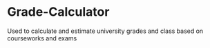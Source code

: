 # Grade-Calculator

Used to calculate and estimate university grades and class based on courseworks and exams
